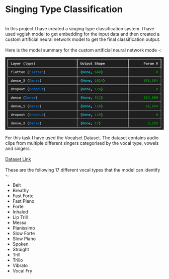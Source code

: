 # Singing Type Classification
<br>
In this project I have created a singing type classification system. I have used vggish model to get embedding for the input data and then created a custom artificial neural network model to get the final classification output. <br><br>
Here is the model summary for the custom artificial neural network mode -: <br>
<p align="left">
  <img src="https://github.com/nikhileshk13/singing_type_classification/blob/main/images/ann_model_summary.png"/ width=600>
</p>
For this task I have used the Vocalset Dataset. The dataset contains audio clips from multiple different singers categorised by the vocal type, vowels and singers. <br><br>
<a href='https://zenodo.org/records/1193957'>Dataset Link<a/><br><br>
These are the following 17 different vocal types that the model can identify -: <br>
<ul>
<li>Belt
<li>Breathy
<li>Fast Forte
<li>Fast Piano
<li>Forte
<li>Inhaled
<li>Lip Trill
<li>Messa
<li>Pianissimo
<li>Slow Forte
<li>Slow Piano
<li>Spoken
<li>Straight
<li>Trill
<li>Trillo
<li>Vibrato
<li>Vocal Fry</li>